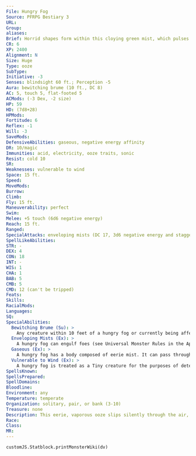 ```yaml
---
File: Hungry Fog
Source: PFRPG Bestiary 3
URL: 
Group: 
aliases: 
Brief: Horrid shapes form within this cloying green mist, which pulses sporadically and with seeming voracity.
CR: 6
XP: 2400
Alignment: N
Size: Huge
Type: ooze
SubType: 
Initiative: -3
Senses: blindsight 60 ft.; Perception -5
Aura: bewitching brume (10 ft., DC 8)
AC: 5, touch 5, flat-footed 5
ACMods: (-3 Dex, -2 size)
HP: 59
HD: (7d8+28)
HPMods: 
Fortitude: 6
Reflex: -1
Will: -3
SaveMods: 
DefensiveAbilities: gaseous, negative energy affinity
DR: 10/magic
Immunities: acid, electricity, ooze traits, sonic
Resist: cold 10
SR: 
Weaknesses: vulnerable to wind
Space: 15 ft.
Speed: 
MoveMods: 
Burrow: 
Climb: 
Fly: 15 ft.
Maneuverability: perfect
Swim: 
Melee: +5 touch (6d6 negative energy)
Reach: 15 ft.
Ranged: 
SpecialAttacks: enveloping mists (DC 17, 3d6 negative energy and staggered)
SpellLikeAbilities: 
STR: -
DEX: 4
CON: 18
INT: -
WIS: 1
CHA: 1
BAB: 5
CMB: 5
CMD: 12 (can't be tripped)
Feats: 
Skills: 
RacialMods: 
Languages: 
SQ: 
SpecialAbilities:
  Bewitching Brume (Su): >
    Any creature within 10 feet of a hungry fog or currently being affected by its enveloping mists must succeed on a DC 8 Will save at the start of that creature's turn or become shaken for 1 round at the half-glimpsed shapes of phantoms floating within the fog. This is a mind-affecting fear effect. The save DC is Charisma-based.
  Enveloping Mists (Ex): >
    A hungry fog can engulf foes (see Universal Monster Rules in the Appendices). A creature engulfed by a hungry fog does not gain the pinned condition and may move normally-such a creature is not in danger of suffocating, but as long as it begins its turn engulfed, it is  staggered in addition to the damage the attack causes. The save DC to avoid the enveloping mists is Constitution-based.
  Gaseous (Ex): >
    A hungry fog has a body composed of eerie mist. It can pass through small holes or narrow openings, even mere cracks, but cannot enter water or other liquid. It has no Strength score, and cannot manipulate objects as a result.
  Vulnerable to Wind (Ex): >
    A hungry fog is treated as a Tiny creature for the purposes of determining the effects high wind has upon it (see page 439 of the Core Rulebook).
SpellsKnown: 
SpellsPrepared: 
SpellDomains: 
Bloodline: 
Environment: any
Temperature: temperate
Organization: solitary, pair, or bank (3-10)
Treasure: none
Description: This eerie, vaporous ooze slips silently through the air, a roiling cloud of green fog within which dance the indistinct shapes of twisted, spooky ghosts. Despite its haunting appearance, and despite the fact that hungry fogs often dwell in old graveyards or hunt battlefields, a hungry fog is not an undead creature. Rather, it is a form of gaseous ooze infused with negative energy. Thus, while a hungry fog is not an undead creature, undead gain considerable boons by fighting within a hungry fog, for its mists heal them as surely as they drain vitality from the living creatures caught within.  Within a hungry fog, the ooze's mists interact strangely with fragments of those it has consumed, creating eerie phantasms of its past victims. Periodically, one of these shapes might flash with light as if momentarily holding a lantern aloft, but as soon as the figure is approached, it fades away into the surrounding mists, often giving the observer a quick and unsettling glimpse of a skull-like countenance. These shapes, like the fog itself, are not truly undead, but the fact that a hungry fog is hurt by positive energy as surely as if it were helps to blur the distinction and spread even more confusion about its actual nature.  A hungry fog is instinctively drawn to areas where negative energy is strong. These nocturnal creatures are particularly fond of sites that are haunted, such as old houses, abandoned graveyards, or shipwrecks along shorelines-although their vulnerability to high winds means that they are rarely encountered in areas where storms are common.
Race: 
Class: 
MR: 
---
```

```dataviewjs
customJS.Statblock.printMonsterWiki(dv)
```
